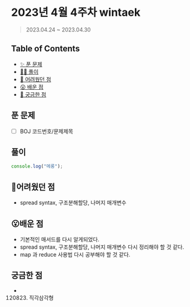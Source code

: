 # 2023년 4월 4주차 wintaek

> 2023.04.24 ~ 2023.04.30

## Table of Contents

- [✨ 푼 문제](#푼-문제)
- [✍🏻 풀이](#풀이)
- [🫠 어려웠던 점](#어려웠던-점)
- [😮 배운 점](#배운-점)
- [🤔 궁금한 점](#궁금한-점)

## 푼 문제

<!-- 📕 백준 : BOJ 코드번호/문제제목 e.g. BOJ 2577/숫자의 개수 -->
<!-- 📗 프로그래머스 : PRO 코드번호/문제제목 e.g. PRO 120812/최빈값 구하기 -->
<!-- 백준허브를 사용하시면 프로그래머스의 문제번호도 확인하실 수 있습니다 -->

- [ ] BOJ 코드번호/문제제목

## 풀이

<!-- ```옆에 사용하는 언어를 기입하세요 e.g. javascript, python -->

```javascript
console.log("메롱");
```

## 🫠어려웠던 점

- spread syntax, 구조분해할당, 나머지 매개변수

## 😮배운 점

- 기본적인 매서드를 다시 알게되었다.
- spread syntax, 구조분해할당, 나머지 매개변수 다시 정리해야 할 것 같다.
- map 과 reduce 사용법 다시 공부해야 할 것 같다.

## 궁금한 점

- 120823. 직각삼각형
